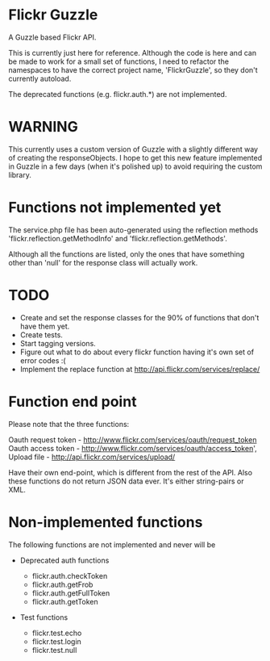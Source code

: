 

Flickr Guzzle
=============

A Guzzle based Flickr API. 

This is currently just here for reference. Although the code is here and can be made to work for a small set of functions, I need to refactor the namespaces to have the correct project name, 'FlickrGuzzle', so they don't currently autoload.

The deprecated functions (e.g. flickr.auth.*) are not implemented.

WARNING
=======

This currently uses a custom version of Guzzle with a slightly different way of creating the responseObjects. I hope to get this new feature implemented in Guzzle in a few days (when it's polished up) to avoid requiring the custom library.


Functions not implemented yet
=============================

The service.php file has been auto-generated using the reflection methods 'flickr.reflection.getMethodInfo' and 'flickr.reflection.getMethods'.

Although all the functions are listed, only the ones that have something other than 'null' for the response class will actually work.


TODO
====

* Create and set the response classes for the 90% of functions that don't have them yet.
* Create tests.
* Start tagging versions.
* Figure out what to do about every flickr function having it's own set of error codes :(
* Implement the replace function at http://api.flickr.com/services/replace/

Function end point
==================

Please note that the three functions:

Oauth request token - http://www.flickr.com/services/oauth/request_token
Oauth access token - http://www.flickr.com/services/oauth/access_token',
Upload file - http://api.flickr.com/services/upload/

Have their own end-point, which is different from the rest of the API. Also these functions do not return JSON data ever. It's either string-pairs or XML.


Non-implemented functions
=========================

The following functions are not implemented and never will be

* Deprecated auth functions

	* flickr.auth.checkToken
	* flickr.auth.getFrob
	* flickr.auth.getFullToken
	* flickr.auth.getToken


* Test functions

	* flickr.test.echo
	* flickr.test.login
	* flickr.test.null





